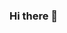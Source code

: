 ### Hi there 👋

<!--
**annapugovkina/annapugovkina** is a ✨ _special_ ✨ repository because its `README.md` (this file) appears on your GitHub profile.

Experienced professional with 10 years of expertise Сorporate lending in Financial sector. Leadership experience of about 3 years, 2 years experience in IT.

In 2023 graduated from Python and SQL programming language. New to Data Science and Machine Learning.

Passionate about teaching and learning new things, improvement through automation and process optimization.


Here are some ideas to get you started:

- 🔭 I’m currently working on ...
- 🌱 I’m currently learning ...
- 👯 I’m looking to collaborate on ...
- 🤔 I’m looking for help with ...
- 💬 Ask me about ...
- 📫 How to reach me: ...
- 😄 Pronouns: ...
- ⚡ Fun fact: ...
-->
